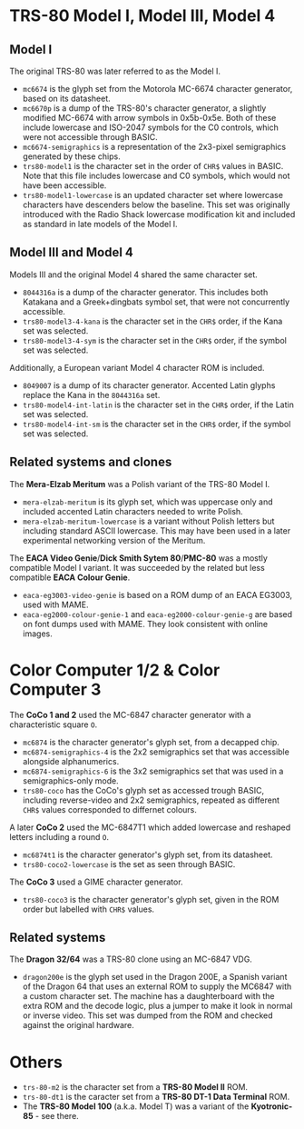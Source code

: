 TRS-80 Model I, Model III, Model 4
==================================

Model I
-------

The original TRS-80 was later referred to as the Model I.

- `mc6674` is the glyph set from the Motorola MC-6674 character generator, based on its datasheet.  
- `mc6670p` is a dump of the TRS-80's character generator, a slightly modified MC-6674 with arrow symbols in 0x5b-0x5e.
Both of these include lowercase and ISO-2047 symbols for the C0 controls, which were not accessible through BASIC.  
- `mc6674-semigraphics` is a representation of the 2x3-pixel semigraphics generated by these chips.  
- `trs80-model1` is the character set in the order of `CHR$` values in BASIC. Note that this file includes lowercase and C0 symbols, which would not have been accessible.  
- `trs80-model1-lowercase` is an updated character set where lowercase characters have descenders below the baseline.
   This set was originally introduced with the Radio Shack lowercase modification kit and included as standard in late models of the Model I.


Model III and Model 4
---------------------

Models III and the original Model 4 shared the same character set.
- `8044316a` is a dump of the character generator. This includes both Katakana and a Greek+dingbats symbol set, that were not concurrently accessible.  
- `trs80-model3-4-kana` is the character set in the `CHR$` order, if the Kana set was selected.  
- `trs80-model3-4-sym` is the character set in the `CHR$` order, if the symbol set was selected.  

Additionally, a European variant Model 4 character ROM is included.
- `8049007` is a dump of its character generator. Accented Latin glyphs replace the Kana in the `8044316a` set.  
- `trs80-model4-int-latin` is the character set in the `CHR$` order, if the Latin set was selected.  
- `trs80-model4-int-sm` is the character set in the `CHR$` order, if the symbol set was selected.


Related systems and clones
--------------------------

The **Mera-Elzab Meritum** was a Polish variant of the TRS-80 Model I.
- `mera-elzab-meritum` is its glyph set, which was uppercase only and included accented Latin characters needed to write Polish.  
- `mera-elzab-meritum-lowercase` is a variant without Polish letters but including standard ASCII lowercase. This may have been used in a later experimental networking version of the Meritum.  


The **EACA Video Genie**/**Dick Smith Sytem 80**/**PMC-80** was a mostly compatible Model I variant. It was succeeded by the related but less compatible **EACA Colour Genie**.
- `eaca-eg3003-video-genie` is based on a ROM dump of an EACA EG3003, used with MAME.
- `eaca-eg2000-colour-genie-1` and `eaca-eg2000-colour-genie-g` are based on font dumps used with MAME. They look consistent with online images.


Color Computer 1/2 & Color Computer 3
=====================================

The **CoCo 1 and 2** used the MC-6847 character generator with a characteristic square `O`.
- `mc6874` is the character generator's glyph set, from a decapped chip.  
- `mc6874-semigraphics-4` is the 2x2 semigraphics set that was accessible alongside alphanumerics.  
- `mc6874-semigraphics-6` is the 3x2 semigraphics set that was used in a semigraphics-only mode.
- `trs80-coco` has the CoCo's glyph set as accessed trough BASIC, including reverse-video and 2x2 semigraphics, repeated as different `CHR$` values corresponded to differnet colours.

A later **CoCo 2** used the MC-6847T1 which added lowercase and reshaped letters including a round `O`.
- `mc6874t1` is the character generator's glyph set, from its datasheet.  
- `trs80-coco2-lowercase` is the set as seen through BASIC.

The **CoCo 3** used a GIME character generator.
- `trs80-coco3` is the character generator's glyph set, given in the ROM order but labelled with `CHR$` values.

Related systems
---------------

The **Dragon 32/64** was a TRS-80 clone using an MC-6847 VDG.
- `dragon200e` is the glyph set used in the Dragon 200E, a Spanish variant of the Dragon 64 that uses an external ROM to supply the MC6847 with a custom character set.
  The machine has a daughterboard with the extra ROM and the decode logic, plus a jumper to make it look in normal or inverse video. This set was dumped from the ROM and checked against the original hardware.


Others
======

- `trs-80-m2` is the character set from a **TRS-80 Model II** ROM.  
- `trs-80-dt1` is the caracter set from a **TRS-80 DT-1 Data Terminal** ROM.  
- The **TRS-80 Model 100** (a.k.a. Model T) was a variant of the **Kyotronic-85** - see there.
